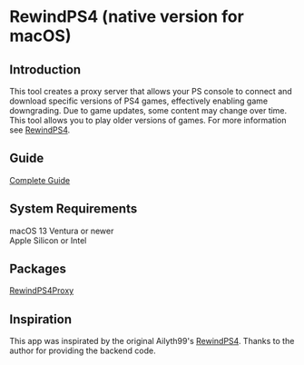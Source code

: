 # RewindPS4 (native version for macOS)

## Introduction
This tool creates a proxy server that allows your PS console to connect and download specific versions of PS4 games, effectively enabling game downgrading. Due to game updates, some content may change over time. This tool allows you to play older versions of games.
For more information see [RewindPS4](https://github.com/Ailyth99/RewindPS4).

## Guide 
[Complete Guide](https://foggy-bath-a54.notion.site/RewindPS4-Guide1-0-ENGLISH-28164b6f656d445f823a0f7c7d9ae890)

## System Requirements
macOS 13 Ventura or newer\
Apple Silicon or Intel

## Packages
[RewindPS4Proxy](https://github.com/AuntAnt/RewindPS4Proxy)

## Inspiration
This app was inspirated by the original Ailyth99's [RewindPS4](https://github.com/Ailyth99/RewindPS4).
Thanks to the author for providing the backend code.
